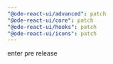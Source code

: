 ```yaml
---
"@ode-react-ui/advanced": patch
"@ode-react-ui/core": patch
"@ode-react-ui/hooks": patch
"@ode-react-ui/icons": patch
---
```


enter pre release
